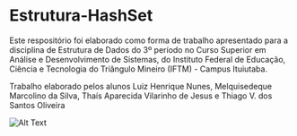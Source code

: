 # Estrutura-HashSet
Este respositório foi elaborado como forma de trabalho apresentado para a disciplina de Estrutura de Dados do 3º período no Curso Superior em Análise e Desenvolvimento de Sistemas, do Instituto Federal de Educação, Ciência e Tecnologia do Triângulo Mineiro (IFTM) - Campus Ituiutaba.

Trabalho elaborado pelos alunos Luiz Henrique Nunes, Melquisedeque Marcolino da Silva, Thaís Aparecida Vilarinho de Jesus e Thiago V. dos Santos Oliveira

![Alt Text](https://github.com/{user}/{repo}/raw/{branch}/path/to/image.gif)

